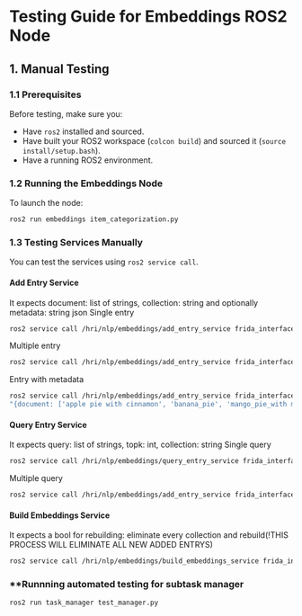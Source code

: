 # Testing Guide for Embeddings ROS2 Node


## 1. Manual Testing

### **1.1 Prerequisites**
Before testing, make sure you:
- Have `ros2` installed and sourced.
- Have built your ROS2 workspace (`colcon build`) and sourced it (`source install/setup.bash`).
- Have a running ROS2 environment.

### **1.2 Running the Embeddings Node**
To launch the node:
```bash
ros2 run embeddings item_categorization.py
```
### **1.3 Testing Services Manually**
You can test the services using `ros2 service call`.

#### **Add Entry Service**
It expects document: list of strings, collection: string and optionally metadata: string json
Single entry
```bash
ros2 service call /hri/nlp/embeddings/add_entry_service frida_interfaces/srv/AddEntry "{document: ['rotten_potatoes'], collection: 'items'}"
```
Multiple entry
```bash
ros2 service call /hri/nlp/embeddings/add_entry_service frida_interfaces/srv/AddEntry "{document: ['rotten_tomatoes', 'apple_pie', 'banana_bread'], collection: 'items'}"

```
Entry with metadata
```bash
ros2 service call /hri/nlp/embeddings/add_entry_service frida_interfaces/srv/AddEntry \
"{document: ['apple pie with cinnamon', 'banana_pie', 'mango_pie_with milk'], metadata: '[{\"price\": \"500\"}, {\"price\": \"400\"}, {\"price\": \"450\"}]', collection: 'items'}"
```

#### **Query Entry Service**
It expects query: list of strings, topk: int, collection: string 
Single query
```bash
ros2 service call /hri/nlp/embeddings/query_entry_service frida_interfaces/srv/QueryEntry "{query: ['potatoes'], topk: 5, collection: 'items'}"
```
Multiple query
```bash
ros2 service call /hri/nlp/embeddings/add_entry_service frida_interfaces/srv/AddEntry "{document: ['apple pie with cinnamon', 'banana_pie', 'mango_pie_with milk'], metadata: '{}', collection: 'items'}"
```
#### **Build Embeddings Service**
It expects a bool for rebuilding: eliminate every collection and rebuild(!THIS PROCESS WILL ELIMINATE ALL NEW ADDED ENTRYS)
```bash
ros2 service call /hri/nlp/embeddings/build_embeddings_service frida_interfaces/srv/BuildEmbeddings "{rebuild: true}"
```
### **Runnning automated testing for subtask manager
```bash
ros2 run task_manager test_manager.py 
```
